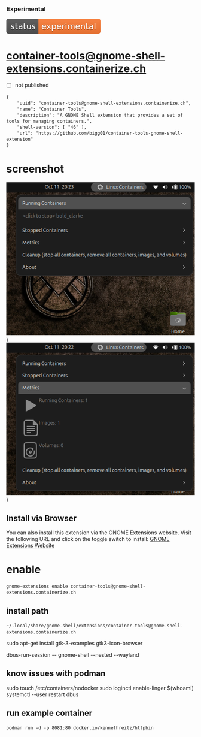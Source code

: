 ### Experimental
[![status: experimental](https://github.com/GIScience/badges/raw/master/status/experimental.svg)](https://github.com/GIScience/badges#experimental)

# container-tools@gnome-shell-extensions.containerize.ch

- [ ] not published

```
{
    "uuid": "container-tools@gnome-shell-extensions.containerize.ch",
    "name": "Container Tools",
    "description": "A GNOME Shell extension that provides a set of tools for managing containers.",
    "shell-version": [ "46" ],
    "url": "https://github.com/bigg01/container-tools-gnome-shell-extension"
}
```
# screenshot
![Container Tools Screenshot](images/containers_running.png))
![Container Tools metrics](images/metrics.png))

## Install via Browser
You can also install this extension via the GNOME Extensions website. Visit the following URL and click on the toggle switch to install:
[GNOME Extensions Website](https://extensions.gnome.org/extension/your-extension-id/)



# enable 
```
gnome-extensions enable container-tools@gnome-shell-extensions.containerize.ch
```

## install path
`~/.local/share/gnome-shell/extensions/container-tools@gnome-shell-extensions.containerize.ch`


sudo apt-get install gtk-3-examples
gtk3-icon-browser


dbus-run-session -- gnome-shell --nested --wayland 


## know issues with podman

sudo touch /etc/containers/nodocker
sudo loginctl enable-linger $(whoami)
systemctl --user restart dbus

## run example container
```
podman run -d -p 8081:80 docker.io/kennethreitz/httpbin
```


